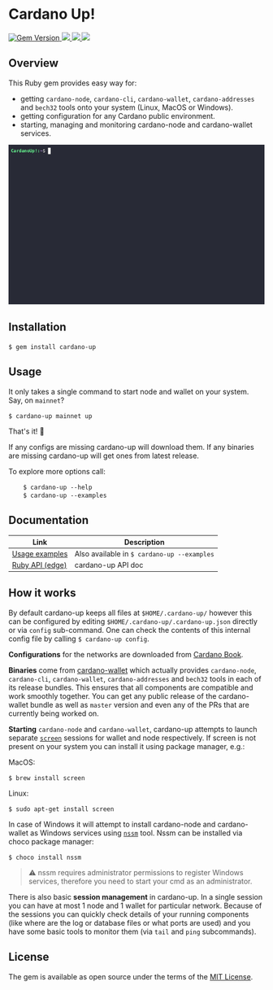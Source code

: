 # Cardano Up!
<a href="https://badge.fury.io/rb/cardano-up">
  <img src="https://badge.fury.io/rb/cardano-up.svg" alt="Gem Version">
</a>
<a href="https://github.com/piotr-iohk/cardano-up/actions?query=workflow%3ATests">
  <img src="https://github.com/piotr-iohk/cardano-up/workflows/Tests/badge.svg" />
</a>
<a href="https://github.com/piotr-iohk/cardano-up/actions?query=workflow%3ADocs">
  <img src="https://github.com/piotr-iohk/cardano-up/workflows/Docs/badge.svg" />
</a>
<a href="https://github.com/piotr-iohk/cardano-up/actions?query=workflow%3ARubocop">
  <img src="https://github.com/piotr-iohk/cardano-up/workflows/Rubocop/badge.svg" />
</a>

## Overview

This Ruby gem provides easy way for:
 - getting `cardano-node`, `cardano-cli`, `cardano-wallet`, `cardano-addresses` and `bech32` tools onto your system (Linux, MacOS or Windows).
 - getting configuration for any Cardano public environment.
 - starting, managing and monitoring cardano-node and cardano-wallet services.

<img src="cardano-up.gif" />

## Installation

    $ gem install cardano-up

## Usage

It only takes a single command to start node and wallet on your system. Say, on `mainnet`?

    $ cardano-up mainnet up

That's it! 🎉

If any configs are missing cardano-up will download them. If any binaries are missing cardano-up will get ones from latest release.

To explore more options call:

		$ cardano-up --help
		$ cardano-up --examples

## Documentation

| Link | Description  |
|--|--|
|  [Usage examples](https://github.com/piotr-iohk/cardano-up/wiki/Usage-Examples) | Also available in `$ cardano-up --examples` |
|  [Ruby API (edge)](https://piotr-iohk.github.io/cardano-up/master/) | cardano-up API doc |

## How it works
By default cardano-up keeps all files at `$HOME/.cardano-up/` however this can be configured by editing `$HOME/.cardano-up/.cardano-up.json` directly or via `config` sub-command. One can check the contents of this internal config file by calling `$ cardano-up config`.

**Configurations** for the networks are downloaded from [Cardano Book](https://book.world.dev.cardano.org/environments.html).

**Binaries** come from [cardano-wallet](https://github.com/input-output-hk/cardano-wallet) which actually provides `cardano-node`, `cardano-cli`, `cardano-wallet`, `cardano-addresses` and `bech32` tools in each of its release bundles. This ensures that all components are compatible and work smoothly together. You can get any public release of the cardano-wallet bundle as well as `master` version and even any of the PRs that are currently being worked on.

**Starting** `cardano-node` and `cardano-wallet`,  cardano-up attempts to launch separate [`screen`](https://www.gnu.org/software/screen/) sessions for wallet and node respectively. If screen is not present on your system you can install it using package manager, e.g.:

MacOS:

    $ brew install screen

Linux:

    $ sudo apt-get install screen

In case of Windows it will attempt to install cardano-node and cardano-wallet as Windows services using [`nssm`](https://nssm.cc/) tool. Nssm can be installed via choco package manager:

    $ choco install nssm

> :warning: nssm requires administrator permissions to register Windows services, therefore you need to start your cmd as an administrator.

There is also basic **session management** in cardano-up. In a single session you can have at most 1 node and 1 wallet for particular network. Because of the sessions you can quickly check details of your running components (like where are the log or database files or what ports are used) and you have some basic tools to monitor them (via `tail` and `ping` subcommands).

## License

The gem is available as open source under the terms of the [MIT License](https://github.com/piotr-iohk/cardano-up/blob/master/LICENSE.txt).
